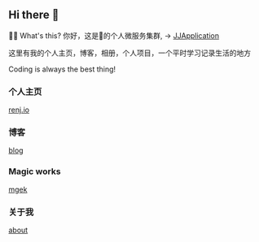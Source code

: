 ## Hi there 👋

🙋‍♀️ What's this?
你好，这是👴的个人微服务集群, -> [JJApplication](http://service.renj.io)

这里有我的个人主页，博客，相册，个人项目，一个平时学习记录生活的地方

Coding is always the best thing!

### 个人主页
[renj.io](http://renj.io)

### 博客
[blog](https://blog.renj.io)

### Magic works
[mgek](http://mgek.cc)

### 关于我
[about](http://me.renj.io)
